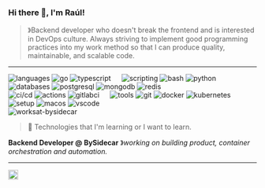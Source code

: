 ### Hi there 👋, I'm Raúl! 

> &#12299;Backend developer who doesn't break the frontend and is interested in DevOps culture. Always striving to implement good programming practices into my work method so that I can produce quality, maintainable, and scalable code.

---

![languages](https://img.shields.io/static/v1?label=&message=Languages:&color=111&style=flat)
![go](https://img.shields.io/static/v1?logo=go&label=&message=Go&color=36465D&logoColor=AAA&style=flat)
![typescript](https://img.shields.io/static/v1?logo=typescript&label=&message=TypeScript&color=36465D&logoColor=AAA&style=flat)
&emsp;
![scripting](https://img.shields.io/static/v1?label=&message=Scripting:&color=111&style=flat)
![bash](https://img.shields.io/static/v1?logo=gnu-bash&label=&message=Bash&color=36465D&logoColor=AAA&style=flat)
![python](https://img.shields.io/static/v1?logo=python&label=&message=Python+🎯&color=36465D&logoColor=AAA&style=flat)
&emsp;
![databases](https://img.shields.io/static/v1?label=&message=Databases:&color=111&style=flat)
![postgresql](https://img.shields.io/static/v1?logo=postgresql&label=&message=PostgreSQL&color=36465D&logoColor=AAA&style=flat)
![mongodb](https://img.shields.io/static/v1?logo=mongodb&label=&message=MongoDB+🎯&color=36465D&logoColor=AAA&style=flat)
![redis](https://img.shields.io/static/v1?logo=redis&label=&message=Redis+🎯&color=36465D&logoColor=AAA&style=flat)
<br>
![ci/cd](https://img.shields.io/static/v1?label=&message=CI/CD:&color=111&style=flat)
![actions](https://img.shields.io/static/v1?logo=github-actions&label=&message=GitHub+Actions&color=36465D&logoColor=AAA&style=flat)
![gitlabci](https://img.shields.io/static/v1?logo=gitlab&label=&message=GitLab+CI&color=36465D&logoColor=AAA&style=flat)
&emsp;
![tools](https://img.shields.io/static/v1?label=&message=Tools:&color=111&style=flat)
![git](https://img.shields.io/static/v1?logo=git&label=&message=Git&color=36465D&logoColor=AAA&style=flat)
![docker](https://img.shields.io/static/v1?logo=docker&label=&message=Docker&color=36465D&logoColor=AAA&style=flat)
![kubernetes](https://img.shields.io/static/v1?logo=kubernetes&label=&message=Kubernetes&color=36465D&logoColor=AAA&style=flat)
&emsp;
![setup](https://img.shields.io/static/v1?label=&message=Setup:&color=111&style=flat)
![macos](https://img.shields.io/static/v1?logo=macos&label=&message=MacOS&color=36465D&logoColor=AAA&style=flat)
![vscode](https://img.shields.io/static/v1?logo=visual-studio-code&label=&message=Visual+Studio+Code&color=36465D&logoColor=AAA&style=flat)
<br>
![worksat-bysidecar](https://img.shields.io/static/v1?label=@:&labelColor=111&message=BySidecar&color=36465D&style=flat)

> 🎯 Technologies that I'm learning or I want to learn.

**Backend Developer @ BySidecar** &#12299;_working on building product, container orchestration and automation._

---

<a href="https://www.linkedin.com/in/rfdez">
  <img align="left" alt="Raúl's LinkedIn" width="20px" src="https://simpleicons.now.sh/linkedin/495f7e" />
</a>
